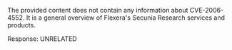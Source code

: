 The provided content does not contain any information about CVE-2006-4552. It is a general overview of Flexera's Secunia Research services and products.

Response: UNRELATED